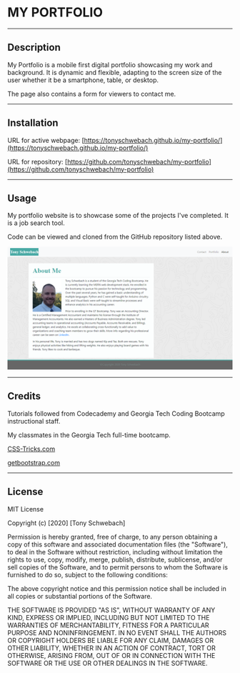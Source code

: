 # MY PORTFOLIO

--------------------------------------------------------------------------------
## Description 

My Portfolio is a mobile first digital portfolio showcasing my work and background. It is dynamic and flexible, adapting to the screen size of the user whether it be a smartphone, table, or desktop.

The page also contains a form for viewers to contact me. 

--------------------------------------------------------------------------------
## Installation

URL for active webpage: [https://tonyschwebach.github.io/my-portfolio/](https://tonyschwebach.github.io/my-portfolio/)

URL for repository: [https://github.com/tonyschwebach/my-portfolio](https://github.com/tonyschwebach/my-portfolio)

--------------------------------------------------------------------------------
## Usage

My portfolio website is to showcase some of the projects I've completed. It is a job search tool.

Code can be viewed and cloned from the GitHub repository listed above. 


![my portfolio about me screenshot](/assets/my-portfolio.png)

--------------------------------------------------------------------------------
## Credits

Tutorials followed from Codecademy and Georgia Tech Coding Bootcamp instructional staff. 

My classmates in the Georgia Tech full-time bootcamp.

[CSS-Tricks.com](https://www.css-tricks.com)

[getbootstrap.com](https://www.getbootstrap.com)

-------------------------------------------------------------------------
## License

MIT License

Copyright (c) [2020] [Tony Schwebach]

Permission is hereby granted, free of charge, to any person obtaining a copy
of this software and associated documentation files (the "Software"), to deal
in the Software without restriction, including without limitation the rights
to use, copy, modify, merge, publish, distribute, sublicense, and/or sell
copies of the Software, and to permit persons to whom the Software is
furnished to do so, subject to the following conditions:

The above copyright notice and this permission notice shall be included in all
copies or substantial portions of the Software.

THE SOFTWARE IS PROVIDED "AS IS", WITHOUT WARRANTY OF ANY KIND, EXPRESS OR
IMPLIED, INCLUDING BUT NOT LIMITED TO THE WARRANTIES OF MERCHANTABILITY,
FITNESS FOR A PARTICULAR PURPOSE AND NONINFRINGEMENT. IN NO EVENT SHALL THE
AUTHORS OR COPYRIGHT HOLDERS BE LIABLE FOR ANY CLAIM, DAMAGES OR OTHER
LIABILITY, WHETHER IN AN ACTION OF CONTRACT, TORT OR OTHERWISE, ARISING FROM,
OUT OF OR IN CONNECTION WITH THE SOFTWARE OR THE USE OR OTHER DEALINGS IN THE
SOFTWARE.
